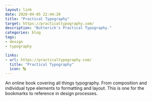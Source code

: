 ```yaml
---
layout: link
date: 2020-04-05 22:44:20
title: "Practical Typography"
target: https://practicaltypography.com/
description: "Butterick's Practical Typography."
categories: blog
tags:
- design
- typography

links:
- url: https://practicaltypography.com/
  title: "Practical Typography"
  icon: 🔠
---
```


An online book covering all things typography. From composition and individual type elements to formatting and layout. This is one for the bookmarks to reference in design processes.
